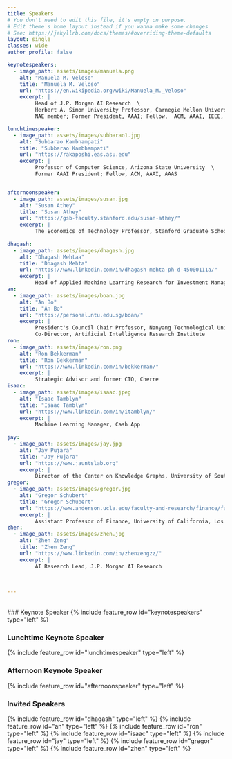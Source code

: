 ```yaml
---
title: Speakers
# You don't need to edit this file, it's empty on purpose.
# Edit theme's home layout instead if you wanna make some changes
# See: https://jekyllrb.com/docs/themes/#overriding-theme-defaults
layout: single
classes: wide
author_profile: false

keynotespeakers:
  - image_path: assets/images/manuela.png
    alt: "Manuela M. Veloso"
    title: "Manuela M. Veloso"
    url: "https://en.wikipedia.org/wiki/Manuela_M._Veloso"
    excerpt: |
         Head of J.P. Morgan AI Research  \
         Herbert A. Simon University Professor, Carnegie Mellon University  \
         NAE member; Former President, AAAI; Fellow,  ACM, AAAI, IEEE, and AAAS 

lunchtimespeaker:
  - image_path: assets/images/subbarao1.jpg
    alt: "Subbarao Kambhampati"
    title: "Subbarao Kambhampati"
    url: "https://rakaposhi.eas.asu.edu"
    excerpt: |
         Professor of Computer Science, Arizona State University  \
         Former AAAI President; Fellow, ACM, AAAI, AAAS


afternoonspeaker:
  - image_path: assets/images/susan.jpg
    alt: "Susan Athey"
    title: "Susan Athey"
    url: "https://gsb-faculty.stanford.edu/susan-athey/"
    excerpt: |
         The Economics of Technology Professor, Stanford Graduate School of Business
 
dhagash:
  - image_path: assets/images/dhagash.jpg
    alt: "Dhagash Mehtaa"
    title: "Dhagash Mehta"
    url: "https://www.linkedin.com/in/dhagash-mehta-ph-d-45000111a/"
    excerpt: |
         Head of Applied Machine Learning Research for Investment Management, BlackRock
an:
  - image_path: assets/images/boan.jpg
    alt: "An Bo"
    title: "An Bo"
    url: "https://personal.ntu.edu.sg/boan/"
    excerpt: |
         President's Council Chair Professor, Nanyang Technological University, Singapore  \
         Co-Director, Artificial Intelligence Research Institute         
ron:
  - image_path: assets/images/ron.png
    alt: "Ron Bekkerman"
    title: "Ron Bekkerman"
    url: "https://www.linkedin.com/in/bekkerman/"
    excerpt: |
         Strategic Advisor and former CTO, Cherre
isaac:
  - image_path: assets/images/isaac.jpeg
    alt: "Isaac Tamblyn"
    title: "Isaac Tamblyn"
    url: "https://www.linkedin.com/in/itamblyn/"
    excerpt: |
         Machine Learning Manager, Cash App
         
jay: 
  - image_path: assets/images/jay.jpg
    alt: "Jay Pujara"
    title: "Jay Pujara"
    url: "https://www.jauntslab.org"
    excerpt: |
         Director of the Center on Knowledge Graphs, University of Southern California
gregor:         
  - image_path: assets/images/gregor.jpg
    alt: "Gregor Schubert"
    title: "Gregor Schubert"
    url: "https://www.anderson.ucla.edu/faculty-and-research/finance/faculty/gregor-schubert"
    excerpt: |
         Assistant Professor of Finance, University of California, Los Angeles
zhen:
  - image_path: assets/images/zhen.jpg
    alt: "Zhen Zeng"
    title: "Zhen Zeng"
    url: "https://www.linkedin.com/in/zhenzengzz/"
    excerpt: |
         AI Research Lead, J.P. Morgan AI Research
    

 
---
```

<br/>
<section class="organizers" markdown="1">
### Keynote Speaker
{% include feature_row id="keynotespeakers" type="left" %}

### Lunchtime Keynote Speaker
{% include feature_row id="lunchtimespeaker" type="left" %}

### Afternoon Keynote Speaker
{% include feature_row id="afternoonspeaker" type="left" %}

### Invited Speakers
{% include feature_row id="dhagash" type="left" %}
{% include feature_row id="an" type="left" %}
{% include feature_row id="ron" type="left" %}
{% include feature_row id="isaac" type="left" %}
{% include feature_row id="jay" type="left" %}
{% include feature_row id="gregor" type="left" %}
{% include feature_row id="zhen" type="left" %}


</section>
